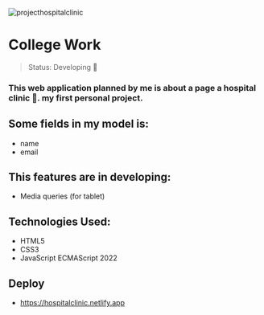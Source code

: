 ![projecthospitalclinic](https://user-images.githubusercontent.com/84799845/193354624-15af26ac-86a9-4ab7-b4e0-f27d056f7617.jpg)

<h1>College Work</h1>

> Status: Developing 📐

### This web application planned by me is about a page a hospital clinic 🏥. my first personal project.

## Some fields in my model is:
+ name
+ email

## This features are in developing:
+ Media queries (for tablet)

## Technologies Used:
 - HTML5
 - CSS3
 - JavaScript ECMAScript 2022

## Deploy 
- https://hospitalclinic.netlify.app
